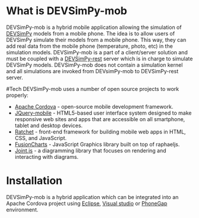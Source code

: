 # What is DEVSimPy-mob
DEVSimPy-mob is a hybrid mobile application allowing the simulation of [DEVSimPy](https://github.com/capocchi/DEVSimPy) models from a mobile phone.
The idea is to allow users of DEVSimPy simulate their models from a mobile phone. This way, they can add real data from the mobile phone (temperature, photo, etc) in the simulation models.
DEVSimPy-mob is a part of a client/server solution and must be coupled with a [DEVSimPy-rest](https://github.com/capocchi/DEVSimPy_rest) server which is in charge to simulate DEVSimPy models. DEVSimPy-mob does not contain a simulation kernel and all simulations are invoked from DEVsimPy-mob to DEVSimPy-rest server.

#Tech
DEVSimPy-mob uses a number of open source projects to work properly:
* [Apache Cordova](https://cordova.apache.org/) - open-source mobile development framework.
* [JQuery-mobile](https://jquerymobile.com/) - HTML5-based user interface system designed to make responsive web sites and apps that are accessible on all smartphone, tablet and desktop devices.
* [Ratchet](http://goratchet.com/) - front-end framework for building mobile web apps in HTML, CSS, and JavaScript. 
* [FusionCharts](http://www.fusioncharts.com/) - JavaScript Graphics library built on top of raphaeljs.
* [Joint.js](http://jointjs.com/) - a diagramming library that focuses on rendering and interacting with diagrams.

# Installation
DEVSimPy-mob is a hybrid application which can be integrated into an Apache Cordova project using [Eclipse](https://eclipse.org/), [Visual studio](https://www.visualstudio.com/fr-fr/features/cordova-vs.aspx) or [PhoneGap](http://phonegap.com/) environment.

